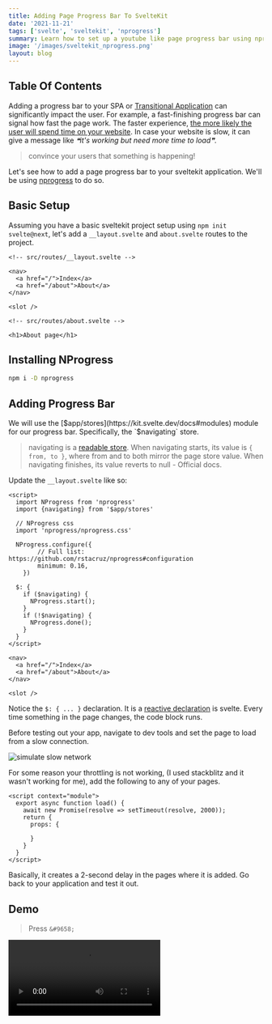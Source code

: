 ```yaml
---
title: Adding Page Progress Bar To SvelteKit
date: '2021-11-21'
tags: ['svelte', 'sveltekit', 'nprogress']
summary: Learn how to set up a youtube like page progress bar using nprogress
image: '/images/sveltekit_nprogress.png'
layout: blog
---
```


## Table Of Contents

Adding a progress bar to your SPA or [Transitional Application](https://www.youtube.com/watch?v=860d8usGC0o) can significantly impact the user. For example, a fast-finishing progress bar can signal how fast the page work. The faster experience, [the more likely the user will spend time on your website](https://www.cloudflare.com/en-in/learning/performance/more/website-performance-conversion-rates/). In case your website is slow, it can give a message like *❝it's working but need more time to load❞*. 

> convince your users that something is happening!

Let's see how to add a page progress bar to your sveltekit application. We'll be using [nprogress](https://ricostacruz.com/nprogress/) to do so. 

## Basic Setup

Assuming you have a basic sveltekit project setup using `npm init svelte@next`, let's add a `__layout.svelte` and `about.svelte` routes to the project. 

```svelte
<!-- src/routes/__layout.svelte -->

<nav>
  <a href="/">Index</a>
  <a href="/about">About</a>
</nav>

<slot />
```

```svelte
<!-- src/routes/about.svelte -->

<h1>About page</h1>
```

## Installing NProgress

```bash
npm i -D nprogress
```

## Adding Progress Bar

We will use the [$app/stores](https://kit.svelte.dev/docs#modules) module for our progress bar. Specifically, the `$navigating` store. 

> navigating is a [readable store](https://svelte.dev/tutorial/readable-stores). When navigating starts, its value is `{ from, to }`, where from and to both mirror the page store value. When navigating finishes, its value reverts to null - Official docs.

Update the `__layout.svelte` like so:

```svelte
<script>
  import NProgress from 'nprogress'
  import {navigating} from '$app/stores'
  
  // NProgress css
  import 'nprogress/nprogress.css'

  NProgress.configure({
		// Full list: https://github.com/rstacruz/nprogress#configuration
		minimum: 0.16,
	})
  
  $: {
    if ($navigating) {
      NProgress.start();
    }
    if (!$navigating) {
      NProgress.done();
    }
  }
</script>

<nav>
  <a href="/">Index</a>
  <a href="/about">About</a>
</nav>

<slot />
```

Notice the `$: { ... }` declaration. It is a [reactive declaration](https://svelte.dev/tutorial/reactive-declarations) is svelte. Every time something in the page changes, the code block runs. 

Before testing out your app, navigate to dev tools and set the page to load from a slow connection. 

![simulate slow network](https://cdn.hashnode.com/res/hashnode/image/upload/v1637475462878/vamvl0QbO.png)

For some reason your throttling is not working, (I used stackblitz and it wasn't working for me), add the following to any of your pages.

```svelte
<script context="module">
  export async function load() {
    await new Promise(resolve => setTimeout(resolve, 2000));
    return {
      props: {
        
      }
    }
  }
</script>
```

Basically, it creates a 2-second delay in the pages where it is added. Go back to your application and test it out. 

## Demo

> Press `&#9658;`

<video controls>
    <source src="/images/sveltekit-nprogress-demo.mp4" type="video/mp4">
</video>